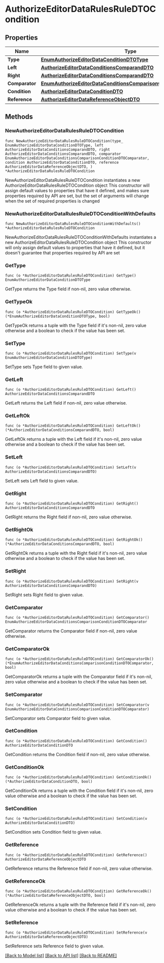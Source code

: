 # AuthorizeEditorDataRulesRuleDTOCondition

## Properties

Name | Type | Description | Notes
------------ | ------------- | ------------- | -------------
**Type** | [**EnumAuthorizeEditorDataConditionDTOType**](EnumAuthorizeEditorDataConditionDTOType.md) |  | 
**Left** | [**AuthorizeEditorDataConditionsComparandDTO**](AuthorizeEditorDataConditionsComparandDTO.md) |  | 
**Right** | [**AuthorizeEditorDataConditionsComparandDTO**](AuthorizeEditorDataConditionsComparandDTO.md) |  | 
**Comparator** | [**EnumAuthorizeEditorDataConditionsComparisonConditionDTOComparator**](EnumAuthorizeEditorDataConditionsComparisonConditionDTOComparator.md) |  | 
**Condition** | [**AuthorizeEditorDataConditionDTO**](AuthorizeEditorDataConditionDTO.md) |  | 
**Reference** | [**AuthorizeEditorDataReferenceObjectDTO**](AuthorizeEditorDataReferenceObjectDTO.md) |  | 

## Methods

### NewAuthorizeEditorDataRulesRuleDTOCondition

`func NewAuthorizeEditorDataRulesRuleDTOCondition(type_ EnumAuthorizeEditorDataConditionDTOType, left AuthorizeEditorDataConditionsComparandDTO, right AuthorizeEditorDataConditionsComparandDTO, comparator EnumAuthorizeEditorDataConditionsComparisonConditionDTOComparator, condition AuthorizeEditorDataConditionDTO, reference AuthorizeEditorDataReferenceObjectDTO, ) *AuthorizeEditorDataRulesRuleDTOCondition`

NewAuthorizeEditorDataRulesRuleDTOCondition instantiates a new AuthorizeEditorDataRulesRuleDTOCondition object
This constructor will assign default values to properties that have it defined,
and makes sure properties required by API are set, but the set of arguments
will change when the set of required properties is changed

### NewAuthorizeEditorDataRulesRuleDTOConditionWithDefaults

`func NewAuthorizeEditorDataRulesRuleDTOConditionWithDefaults() *AuthorizeEditorDataRulesRuleDTOCondition`

NewAuthorizeEditorDataRulesRuleDTOConditionWithDefaults instantiates a new AuthorizeEditorDataRulesRuleDTOCondition object
This constructor will only assign default values to properties that have it defined,
but it doesn't guarantee that properties required by API are set

### GetType

`func (o *AuthorizeEditorDataRulesRuleDTOCondition) GetType() EnumAuthorizeEditorDataConditionDTOType`

GetType returns the Type field if non-nil, zero value otherwise.

### GetTypeOk

`func (o *AuthorizeEditorDataRulesRuleDTOCondition) GetTypeOk() (*EnumAuthorizeEditorDataConditionDTOType, bool)`

GetTypeOk returns a tuple with the Type field if it's non-nil, zero value otherwise
and a boolean to check if the value has been set.

### SetType

`func (o *AuthorizeEditorDataRulesRuleDTOCondition) SetType(v EnumAuthorizeEditorDataConditionDTOType)`

SetType sets Type field to given value.


### GetLeft

`func (o *AuthorizeEditorDataRulesRuleDTOCondition) GetLeft() AuthorizeEditorDataConditionsComparandDTO`

GetLeft returns the Left field if non-nil, zero value otherwise.

### GetLeftOk

`func (o *AuthorizeEditorDataRulesRuleDTOCondition) GetLeftOk() (*AuthorizeEditorDataConditionsComparandDTO, bool)`

GetLeftOk returns a tuple with the Left field if it's non-nil, zero value otherwise
and a boolean to check if the value has been set.

### SetLeft

`func (o *AuthorizeEditorDataRulesRuleDTOCondition) SetLeft(v AuthorizeEditorDataConditionsComparandDTO)`

SetLeft sets Left field to given value.


### GetRight

`func (o *AuthorizeEditorDataRulesRuleDTOCondition) GetRight() AuthorizeEditorDataConditionsComparandDTO`

GetRight returns the Right field if non-nil, zero value otherwise.

### GetRightOk

`func (o *AuthorizeEditorDataRulesRuleDTOCondition) GetRightOk() (*AuthorizeEditorDataConditionsComparandDTO, bool)`

GetRightOk returns a tuple with the Right field if it's non-nil, zero value otherwise
and a boolean to check if the value has been set.

### SetRight

`func (o *AuthorizeEditorDataRulesRuleDTOCondition) SetRight(v AuthorizeEditorDataConditionsComparandDTO)`

SetRight sets Right field to given value.


### GetComparator

`func (o *AuthorizeEditorDataRulesRuleDTOCondition) GetComparator() EnumAuthorizeEditorDataConditionsComparisonConditionDTOComparator`

GetComparator returns the Comparator field if non-nil, zero value otherwise.

### GetComparatorOk

`func (o *AuthorizeEditorDataRulesRuleDTOCondition) GetComparatorOk() (*EnumAuthorizeEditorDataConditionsComparisonConditionDTOComparator, bool)`

GetComparatorOk returns a tuple with the Comparator field if it's non-nil, zero value otherwise
and a boolean to check if the value has been set.

### SetComparator

`func (o *AuthorizeEditorDataRulesRuleDTOCondition) SetComparator(v EnumAuthorizeEditorDataConditionsComparisonConditionDTOComparator)`

SetComparator sets Comparator field to given value.


### GetCondition

`func (o *AuthorizeEditorDataRulesRuleDTOCondition) GetCondition() AuthorizeEditorDataConditionDTO`

GetCondition returns the Condition field if non-nil, zero value otherwise.

### GetConditionOk

`func (o *AuthorizeEditorDataRulesRuleDTOCondition) GetConditionOk() (*AuthorizeEditorDataConditionDTO, bool)`

GetConditionOk returns a tuple with the Condition field if it's non-nil, zero value otherwise
and a boolean to check if the value has been set.

### SetCondition

`func (o *AuthorizeEditorDataRulesRuleDTOCondition) SetCondition(v AuthorizeEditorDataConditionDTO)`

SetCondition sets Condition field to given value.


### GetReference

`func (o *AuthorizeEditorDataRulesRuleDTOCondition) GetReference() AuthorizeEditorDataReferenceObjectDTO`

GetReference returns the Reference field if non-nil, zero value otherwise.

### GetReferenceOk

`func (o *AuthorizeEditorDataRulesRuleDTOCondition) GetReferenceOk() (*AuthorizeEditorDataReferenceObjectDTO, bool)`

GetReferenceOk returns a tuple with the Reference field if it's non-nil, zero value otherwise
and a boolean to check if the value has been set.

### SetReference

`func (o *AuthorizeEditorDataRulesRuleDTOCondition) SetReference(v AuthorizeEditorDataReferenceObjectDTO)`

SetReference sets Reference field to given value.



[[Back to Model list]](../README.md#documentation-for-models) [[Back to API list]](../README.md#documentation-for-api-endpoints) [[Back to README]](../README.md)


